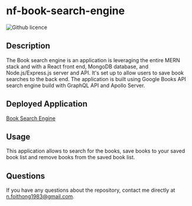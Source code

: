 # nf-book-search-engine

![Github licence](http://img.shields.io/badge/license-MIT-blue.svg)

## Description

The Book search engine is an application is leveraging the entire MERN stack and with a React front end, MongoDB database, and Node.js/Express.js server and API. It's set up to allow users to save book searches to the back end. The application is built using Google Books API search engine build with GraphQL API and Apollo Server.  

## Deployed Application 

[Book Search Engine](https://git.heroku.com/dry-plains-30820.git)

## Usage

This application allows to search for the books, save books to your saved book list and remove books from the saved book list.

## Questions

If you have any questions about the repository, contact me directly at n.foithong1983@gmail.com.
